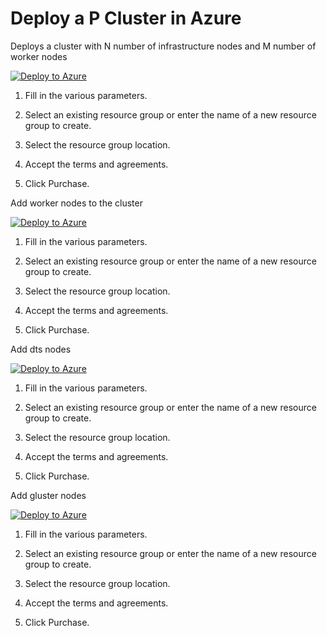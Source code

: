 # Deploy a P Cluster in Azure

Deploys a cluster with N number of infrastructure nodes and M number of worker nodes

<a href="https://portal.azure.com/#create/Microsoft.Template/uri/https%3A%2F%2Fraw.githubusercontent.com%2Fanhvoms%2Fhpc%2Fmaster%2Fphilly-cluster%2Fazuredeploy.json" target="_blank">
   <img alt="Deploy to Azure" src="http://azuredeploy.net/deploybutton.png"/>
</a>

1. Fill in the various parameters.

2. Select an existing resource group or enter the name of a new resource group to create.

3. Select the resource group location.

4. Accept the terms and agreements.

5. Click Purchase.



Add worker nodes to the cluster

<a href="https://portal.azure.com/#create/Microsoft.Template/uri/https%3A%2F%2Fraw.githubusercontent.com%2Fanhvoms%2Fhpc%2Fmaster%2Fphilly-cluster%2Faddworker.json" target="_blank">
   <img alt="Deploy to Azure" src="http://azuredeploy.net/deploybutton.png"/>
</a>

1. Fill in the various parameters.

2. Select an existing resource group or enter the name of a new resource group to create.

3. Select the resource group location.

4. Accept the terms and agreements.

5. Click Purchase.

Add dts nodes

<a href="https://portal.azure.com/#create/Microsoft.Template/uri/https%3A%2F%2Fraw.githubusercontent.com%2Fanhvoms%2Fhpc%2Fmaster%2Fphilly-cluster%2Fdts.json" target="_blank">
   <img alt="Deploy to Azure" src="http://azuredeploy.net/deploybutton.png"/>
</a>

1. Fill in the various parameters.

2. Select an existing resource group or enter the name of a new resource group to create.

3. Select the resource group location.

4. Accept the terms and agreements.

5. Click Purchase.

Add gluster nodes

<a href="https://portal.azure.com/#create/Microsoft.Template/uri/https%3A%2F%2Fraw.githubusercontent.com%2Fanhvoms%2Fhpc%2Fmaster%2Fphilly-cluster%2Fglusterfs.json" target="_blank">
   <img alt="Deploy to Azure" src="http://azuredeploy.net/deploybutton.png"/>
</a>

1. Fill in the various parameters.

2. Select an existing resource group or enter the name of a new resource group to create.

3. Select the resource group location.

4. Accept the terms and agreements.

5. Click Purchase.
